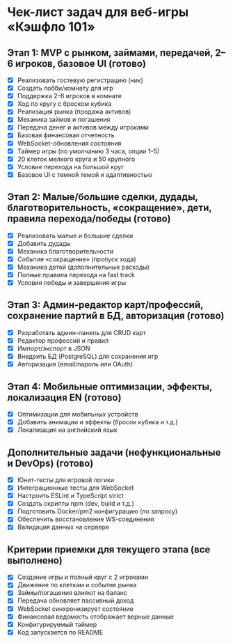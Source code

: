 
# Чек-лист задач для веб-игры «Кэшфло 101»

## Этап 1: MVP с рынком, займами, передачей, 2–6 игроков, базовое UI (готово)

- [x] Реализовать гостевую регистрацию (ник)
- [x] Создать лобби/комнату для игр
- [x] Поддержка 2–6 игроков в комнате
- [x] Ход по кругу с броском кубика
- [x] Реализация рынка (продажа активов)
- [x] Механика займов и погашения
- [x] Передача денег и активов между игроками
- [x] Базовая финансовая отчетность
- [x] WebSocket-обновления состояния
- [x] Таймер игры (по умолчанию 3 часа, опции 1–5)
- [x] 20 клеток мелкого круга и 50 крупного
- [x] Условие перехода на большой круг
- [x] Базовое UI с темной темой и адаптивностью

## Этап 2: Малые/большие сделки, дудады, благотворительность, «сокращение», дети, правила перехода/победы (готово)

- [x] Реализовать малые и большие сделки
- [x] Добавить дудады
- [x] Механика благотворительности
- [x] Событие «сокращение» (пропуск хода)
- [x] Механика детей (дополнительные расходы)
- [x] Полные правила перехода на fast track
- [x] Условия победы и завершения игры

## Этап 3: Админ-редактор карт/профессий, сохранение партий в БД, авторизация (готово)

- [x] Разработать админ-панель для CRUD карт
- [x] Редактор профессий и правил
- [x] Импорт/экспорт в JSON
- [x] Внедрить БД (PostgreSQL) для сохранения игр
- [x] Авторизация (email/пароль или OAuth)

## Этап 4: Мобильные оптимизации, эффекты, локализация EN (готово)

- [x] Оптимизации для мобильных устройств
- [x] Добавить анимации и эффекты (бросок кубика и т.д.)
- [x] Локализация на английский язык

## Дополнительные задачи (нефункциональные и DevOps) (готово)

- [x] Юнит-тесты для игровой логики
- [x] Интеграционные тесты для WebSocket
- [x] Настроить ESLint и TypeScript strict
- [x] Создать скрипты npm (dev, build и т.д.)
- [x] Подготовить Docker/pm2 конфигурацию (по запросу)
- [x] Обеспечить восстановление WS-соединения
- [x] Валидация данных на сервере

## Критерии приемки для текущего этапа (все выполнено)

- [x] Создание игры и полный круг с 2 игроками
- [x] Движение по клеткам и событие рынка
- [x] Займы/погашения влияют на баланс
- [x] Передача обновляет пассивный доход
- [x] WebSocket синхронизирует состояние
- [x] Финансовая ведомость отображает верные данные
- [x] Конфигурируемый таймер
- [x] Код запускается по README
